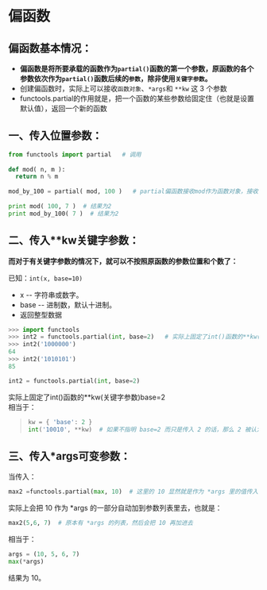 # 偏函数

## 偏函数基本情况：
* **偏函数是将所要承载的函数作为`partial()`函数的第一个参数，原函数的各个参数依次作为`partial()`函数后续的`参数`，除非使用`关键字参数`。**
* 创建偏函数时，实际上可以接收`函数对象`、`*args`和 `**kw` 这 3 个参数
* functools.partial的作用就是，把一个函数的某些参数给固定住（也就是设置默认值），返回一个新的函数

## 一、传入位置参数：

```python
from functools import partial   # 调用
 
def mod( n, m ):
  return n % m
 
mod_by_100 = partial( mod, 100 )   # partial偏函数接收mod作为函数对象，接收100作为mod()固定下来的n位置参数.注意这里在创建新的偏函数后，依旧可以更改已经设置的默认值，但是必须清晰指出是更改了 base 的值.否则如果直接传如一个数值会报错:
 
print mod( 100, 7 )  # 结果为2
print mod_by_100( 7 )  # 结果为2
```

## 二、传入**kw关键字参数：

**而对于有关键字参数的情况下，就可以不按照原函数的参数位置和个数了：**


已知：`int(x, base=10)`
* x -- 字符串或数字。
* base -- 进制数，默认十进制。
* 返回整型数据

```python
>>> import functools
>>> int2 = functools.partial(int, base=2)   # 实际上固定了int()函数的**kw(关键字参数)base=2
>>> int2('1000000')
64
>>> int2('1010101')
85
```

```python
int2 = functools.partial(int, base=2)
```  
实际上固定了int()函数的**kw(关键字参数)base=2  
相当于：
> ```python
> kw = { 'base': 2 }  
> int('10010', **kw)  # 如果不指明 base=2 而只是传入 2 的话，那么 2 被认为是 *args 的值
> ```



## 三、传入*args可变参数：

当传入：
```python
max2 =functools.partial(max, 10)  # 这里的 10 显然就是作为 *args 里的值传入的
```
实际上会把 10 作为 *args 的一部分自动加到参数列表里去，也就是：
```python
max2(5,6, 7)  # 原本有 *args 的列表，然后会把 10 再加进去
```
相当于：
```python
args = (10, 5, 6, 7)
max(*args)
```
结果为 10。